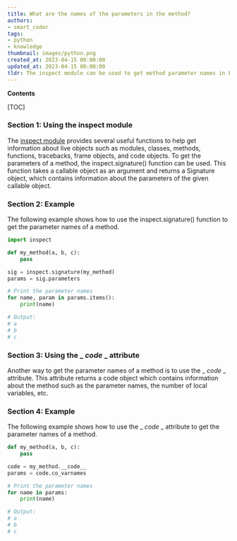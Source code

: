 ```yaml
---
title: What are the names of the parameters in the method?
authors:
- smart_coder
tags:
- python
- knowledge
thumbnail: images/python.png
created_at: 2023-04-15 00:00:00
updated_at: 2023-04-15 00:00:00
tldr: The inspect module can be used to get method parameter names in Python.
---
```


**Contents**

[TOC]

### Section 1: Using the inspect module

The [inspect module](https://docs.python.org/3/library/inspect.html) provides several useful functions to help get information about live objects such as modules, classes, methods, functions, tracebacks, frame objects, and code objects. To get the parameters of a method, the inspect.signature() function can be used. This function takes a callable object as an argument and returns a Signature object, which contains information about the parameters of the given callable object.

### Section 2: Example

The following example shows how to use the inspect.signature() function to get the parameter names of a method.

```python
import inspect

def my_method(a, b, c):
    pass

sig = inspect.signature(my_method)
params = sig.parameters

# Print the parameter names
for name, param in params.items():
    print(name)

# Output:
# a
# b
# c
```

### Section 3: Using the _ _code_ _ attribute

Another way to get the parameter names of a method is to use the _ _code_ _ attribute. This attribute returns a code object which contains information about the method such as the parameter names, the number of local variables, etc.

### Section 4: Example

The following example shows how to use the _ _code_ _ attribute to get the parameter names of a method.

```python
def my_method(a, b, c):
    pass

code = my_method.__code__
params = code.co_varnames

# Print the parameter names
for name in params:
    print(name)

# Output:
# a
# b
# c
```
